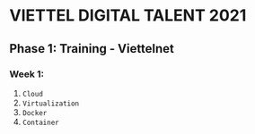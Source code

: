 # VIETTEL DIGITAL TALENT 2021
## Phase 1: Training - Viettelnet

### Week 1: 
1. `Cloud`
2. `Virtualization`
3. `Docker`
4. `Container`
